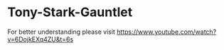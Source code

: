 # Tony-Stark-Gauntlet

For better understanding please visit https://www.youtube.com/watch?v=6DojkEXq4ZU&t=6s
